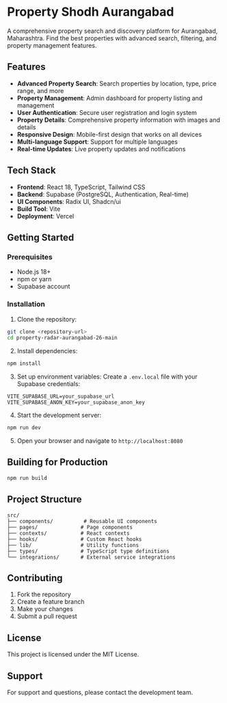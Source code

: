 # Property Shodh Aurangabad

A comprehensive property search and discovery platform for Aurangabad, Maharashtra. Find the best properties with advanced search, filtering, and property management features.

## Features

- **Advanced Property Search**: Search properties by location, type, price range, and more
- **Property Management**: Admin dashboard for property listing and management
- **User Authentication**: Secure user registration and login system
- **Property Details**: Comprehensive property information with images and details
- **Responsive Design**: Mobile-first design that works on all devices
- **Multi-language Support**: Support for multiple languages
- **Real-time Updates**: Live property updates and notifications

## Tech Stack

- **Frontend**: React 18, TypeScript, Tailwind CSS
- **Backend**: Supabase (PostgreSQL, Authentication, Real-time)
- **UI Components**: Radix UI, Shadcn/ui
- **Build Tool**: Vite
- **Deployment**: Vercel

## Getting Started

### Prerequisites

- Node.js 18+ 
- npm or yarn
- Supabase account

### Installation

1. Clone the repository:
```bash
git clone <repository-url>
cd property-radar-aurangabad-26-main
```

2. Install dependencies:
```bash
npm install
```

3. Set up environment variables:
Create a `.env.local` file with your Supabase credentials:
```env
VITE_SUPABASE_URL=your_supabase_url
VITE_SUPABASE_ANON_KEY=your_supabase_anon_key
```

4. Start the development server:
```bash
npm run dev
```

5. Open your browser and navigate to `http://localhost:8080`

## Building for Production

```bash
npm run build
```

## Project Structure

```
src/
├── components/          # Reusable UI components
├── pages/              # Page components
├── contexts/           # React contexts
├── hooks/              # Custom React hooks
├── lib/                # Utility functions
├── types/              # TypeScript type definitions
└── integrations/       # External service integrations
```

## Contributing

1. Fork the repository
2. Create a feature branch
3. Make your changes
4. Submit a pull request

## License

This project is licensed under the MIT License.

## Support

For support and questions, please contact the development team.
